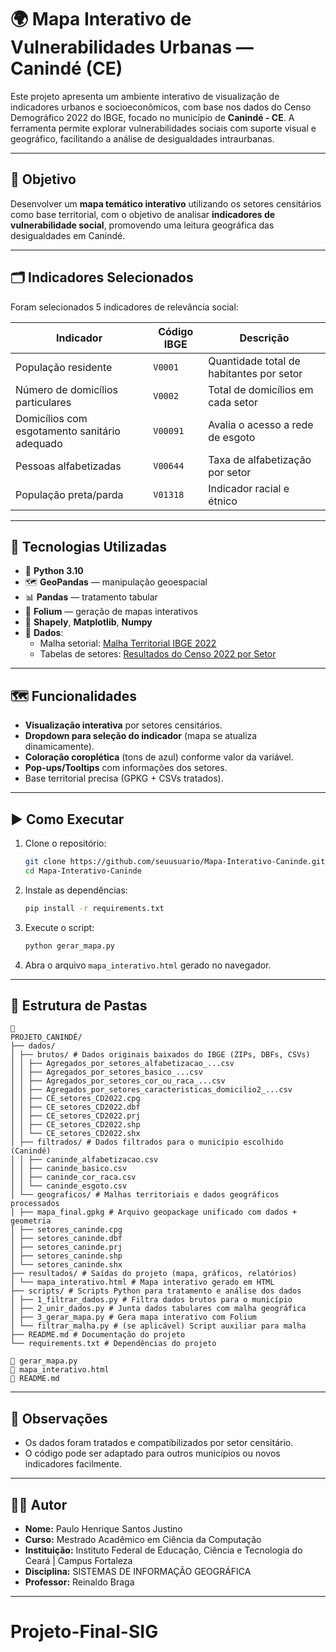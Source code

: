 # 🌍 Mapa Interativo de Vulnerabilidades Urbanas — Canindé (CE)

Este projeto apresenta um ambiente interativo de visualização de indicadores urbanos e socioeconômicos, com base nos dados do Censo Demográfico 2022 do IBGE, focado no município de **Canindé - CE**. A ferramenta permite explorar vulnerabilidades sociais com suporte visual e geográfico, facilitando a análise de desigualdades intraurbanas.

---

## 🎯 Objetivo

Desenvolver um **mapa temático interativo** utilizando os setores censitários como base territorial, com o objetivo de analisar **indicadores de vulnerabilidade social**, promovendo uma leitura geográfica das desigualdades em Canindé.

---

## 🗂️ Indicadores Selecionados

Foram selecionados 5 indicadores de relevância social:

| Indicador | Código IBGE | Descrição |
|----------|--------------|-----------|
| População residente | `V0001` | Quantidade total de habitantes por setor |
| Número de domicílios particulares | `V0002` | Total de domicílios em cada setor |
| Domicílios com esgotamento sanitário adequado | `V00091` | Avalia o acesso a rede de esgoto |
| Pessoas alfabetizadas | `V00644` | Taxa de alfabetização por setor |
| População preta/parda | `V01318` | Indicador racial e étnico |
---

## 🧰 Tecnologias Utilizadas

- 🐍 **Python 3.10**
- 🗺️ **GeoPandas** — manipulação geoespacial
- 📊 **Pandas** — tratamento tabular
- 🧭 **Folium** — geração de mapas interativos
- 🧩 **Shapely**, **Matplotlib**, **Numpy**
- 🧾 **Dados**:
  - Malha setorial: [Malha Territorial IBGE 2022](https://www.ibge.gov.br/geociencias/organizacao-do-territorio/malhas-territoriais.html)
  - Tabelas de setores: [Resultados do Censo 2022 por Setor](https://censo2022.ibge.gov.br/resultados)

---

## 🗺️ Funcionalidades

- **Visualização interativa** por setores censitários.
- **Dropdown para seleção do indicador** (mapa se atualiza dinamicamente).
- **Coloração coroplética** (tons de azul) conforme valor da variável.
- **Pop-ups/Tooltips** com informações dos setores.
- Base territorial precisa (GPKG + CSVs tratados).

---

## ▶️ Como Executar

1. Clone o repositório:
   ```bash
   git clone https://github.com/seuusuario/Mapa-Interativo-Caninde.git
   cd Mapa-Interativo-Caninde
   ```

2. Instale as dependências:
   ```bash
   pip install -r requirements.txt
   ```

3. Execute o script:
   ```bash
   python gerar_mapa.py
   ```

4. Abra o arquivo `mapa_interativo.html` gerado no navegador.

---

## 🧪 Estrutura de Pastas

```
📁 
PROJETO_CANINDÉ/
├── dados/
│ ├── brutos/ # Dados originais baixados do IBGE (ZIPs, DBFs, CSVs)
│ │ ├── Agregados_por_setores_alfabetizacao_...csv
│ │ ├── Agregados_por_setores_basico_...csv
│ │ ├── Agregados_por_setores_cor_ou_raca_...csv
│ │ ├── Agregados_por_setores_caracteristicas_domicilio2_...csv
│ │ ├── CE_setores_CD2022.cpg
│ │ ├── CE_setores_CD2022.dbf
│ │ ├── CE_setores_CD2022.prj
│ │ ├── CE_setores_CD2022.shp
│ │ └── CE_setores_CD2022.shx
│ ├── filtrados/ # Dados filtrados para o município escolhido (Canindé)
│ │ ├── caninde_alfabetizacao.csv
│ │ ├── caninde_basico.csv
│ │ ├── caninde_cor_raca.csv
│ │ └── caninde_esgoto.csv
│ └── geograficos/ # Malhas territoriais e dados geográficos processados
│ ├── mapa_final.gpkg # Arquivo geopackage unificado com dados + geometria
│ ├── setores_caninde.cpg
│ ├── setores_caninde.dbf
│ ├── setores_caninde.prj
│ ├── setores_caninde.shp
│ └── setores_caninde.shx
├── resultados/ # Saídas do projeto (mapa, gráficos, relatórios)
│ └── mapa_interativo.html # Mapa interativo gerado em HTML
├── scripts/ # Scripts Python para tratamento e análise dos dados
│ ├── 1_filtrar_dados.py # Filtra dados brutos para o município
│ ├── 2_unir_dados.py # Junta dados tabulares com malha geográfica
│ ├── 3_gerar_mapa.py # Gera mapa interativo com Folium
│ └── filtrar_malha.py # (se aplicável) Script auxiliar para malha
├── README.md # Documentação do projeto
└── requirements.txt # Dependências do projeto

📄 gerar_mapa.py
📄 mapa_interativo.html
📄 README.md
```

---

## 📌 Observações

- Os dados foram tratados e compatibilizados por setor censitário.
- O código pode ser adaptado para outros municípios ou novos indicadores facilmente.

---

## 👨‍💻 Autor

- **Nome:** Paulo Henrique Santos Justino
- **Curso:** Mestrado Acadêmico em Ciência da Computação
- **Instituição:** Instituto Federal de Educação, Ciência e Tecnologia do Ceará | Campus Fortaleza
- **Disciplina:** SISTEMAS DE INFORMAÇÃO GEOGRÁFICA
- **Professor:** Reinaldo Braga

---
# Projeto-Final-SIG
